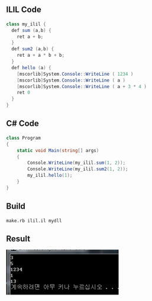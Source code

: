 ILIL Code
----
```c#
class my_ilil {
  def sum (a,b) {
    ret a + b;
  }
  def sum2 (a,b) {
    ret a + a * b + b;
  }
  def hello (a) {
    [mscorlib]System.Console::WriteLine ( 1234 )
    [mscorlib]System.Console::WriteLine ( a )
    [mscorlib]System.Console::WriteLine ( a + 3 * 4 )
    ret 0
  }
}
```

C# Code
----
```c#
class Program
{
    static void Main(string[] args)
    {
        Console.WriteLine(my_ilil.sum(1, 2));
        Console.WriteLine(my_ilil.sum2(1, 2));
        my_ilil.hello(1);
    }
}
```

Build
----
```
make.rb ilil.il mydll
```

Result
----
![i](../img/result.png)
